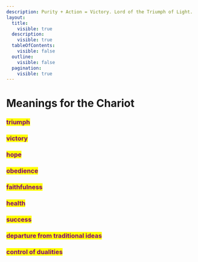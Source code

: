 ```yaml
---
description: Purity + Action = Victory. Lord of the Triumph of Light.
layout:
  title:
    visible: true
  description:
    visible: true
  tableOfContents:
    visible: false
  outline:
    visible: false
  pagination:
    visible: true
---
```


# Meanings for the Chariot

### <mark style="color:purple;">triumph</mark>&#x20;

### <mark style="color:purple;">victory</mark>&#x20;

### <mark style="color:purple;">hope</mark>&#x20;

### <mark style="color:purple;">obedience</mark>&#x20;

### <mark style="color:purple;">faithfulness</mark>&#x20;

### <mark style="color:purple;">health</mark>&#x20;

### <mark style="color:purple;">success</mark>&#x20;

### <mark style="color:purple;">departure from traditional ideas</mark>&#x20;

### <mark style="color:purple;">control of dualities</mark>

